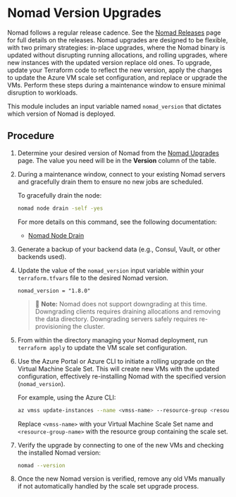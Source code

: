 # Nomad Version Upgrades

Nomad follows a regular release cadence. See the [Nomad Releases](https://developer.hashicorp.com/nomad/docs/v1.8.x/release-notes) page for full details on the releases. Nomad upgrades are designed to be flexible, with two primary strategies: in-place upgrades, where the Nomad binary is updated without disrupting running allocations, and rolling upgrades, where new instances with the updated version replace old ones. To upgrade, update your Terraform code to reflect the new version, apply the changes to update the Azure VM scale set configuration, and replace or upgrade the VMs. Perform these steps during a maintenance window to ensure minimal disruption to workloads.

This module includes an input variable named `nomad_version` that dictates which version of Nomad is deployed.

## Procedure

1. Determine your desired version of Nomad from the [Nomad Upgrades](https://developer.hashicorp.com/nomad/docs/upgrade) page. The value you need will be in the **Version** column of the table.

2. During a maintenance window, connect to your existing Nomad servers and gracefully drain them to ensure no new jobs are scheduled.

    To gracefully drain the node:

    ```sh
    nomad node drain -self -yes
    ```

    For more details on this command, see the following documentation:

    - [Nomad Node Drain](https://developer.hashicorp.com/nomad/docs/commands/node/drain)

3. Generate a backup of your backend data (e.g., Consul, Vault, or other backends used).

4. Update the value of the `nomad_version` input variable within your `terraform.tfvars` file to the desired Nomad version.

    ```hcl
    nomad_version = "1.8.0"
    ```
   > 📝 **Note:** Nomad does not support downgrading at this time. Downgrading clients requires draining allocations and removing the data directory. Downgrading servers safely requires re-provisioning the cluster.

5. From within the directory managing your Nomad deployment, run `terraform apply` to update the VM scale set configuration.

6. Use the Azure Portal or Azure CLI to initiate a rolling upgrade on the Virtual Machine Scale Set. This will create new VMs with the updated configuration, effectively re-installing Nomad with the specified version (`nomad_version`).

    For example, using the Azure CLI:

    ```sh
    az vmss update-instances --name <vmss-name> --resource-group <resource-group-name>
    ```

    Replace `<vmss-name>` with your Virtual Machine Scale Set name and `<resource-group-name>` with the resource group containing the scale set.

7. Verify the upgrade by connecting to one of the new VMs and checking the installed Nomad version:

    ```sh
    nomad --version
    ```

8. Once the new Nomad version is verified, remove any old VMs manually if not automatically handled by the scale set upgrade process.
